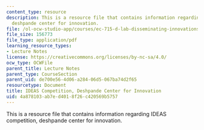 ```yaml
---
content_type: resource
description: This is a resource file that contains information regarding IDEAS competition,
  deshpande center for innovation.
file: /ol-ocw-studio-app/courses/ec-715-d-lab-disseminating-innovations-for-the-common-good-spring-2007/4a878103ab7ed4018f26c420569b5757_MITEC_715S07_notes03.pdf
file_size: 156773
file_type: application/pdf
learning_resource_types:
- Lecture Notes
license: https://creativecommons.org/licenses/by-nc-sa/4.0/
ocw_type: OCWFile
parent_title: Lecture Notes
parent_type: CourseSection
parent_uid: de700e56-4d06-a284-06d5-067ba74d2f65
resourcetype: Document
title: IDEAS Competition, Deshpande Center for Innovation
uid: 4a878103-ab7e-d401-8f26-c420569b5757
---
```

This is a resource file that contains information regarding IDEAS competition, deshpande center for innovation.